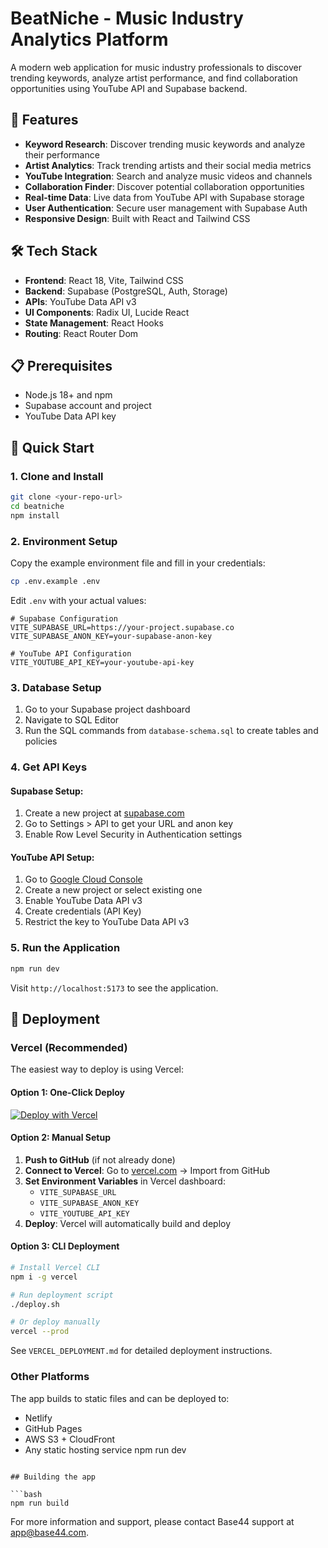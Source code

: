 # BeatNiche - Music Industry Analytics Platform

A modern web application for music industry professionals to discover trending keywords, analyze artist performance, and find collaboration opportunities using YouTube API and Supabase backend.

## 🚀 Features

- **Keyword Research**: Discover trending music keywords and analyze their performance
- **Artist Analytics**: Track trending artists and their social media metrics
- **YouTube Integration**: Search and analyze music videos and channels
- **Collaboration Finder**: Discover potential collaboration opportunities
- **Real-time Data**: Live data from YouTube API with Supabase storage
- **User Authentication**: Secure user management with Supabase Auth
- **Responsive Design**: Built with React and Tailwind CSS

## 🛠️ Tech Stack

- **Frontend**: React 18, Vite, Tailwind CSS
- **Backend**: Supabase (PostgreSQL, Auth, Storage)
- **APIs**: YouTube Data API v3
- **UI Components**: Radix UI, Lucide React
- **State Management**: React Hooks
- **Routing**: React Router Dom

## 📋 Prerequisites

- Node.js 18+ and npm
- Supabase account and project
- YouTube Data API key

## 🚀 Quick Start

### 1. Clone and Install

```bash
git clone <your-repo-url>
cd beatniche
npm install
```

### 2. Environment Setup

Copy the example environment file and fill in your credentials:

```bash
cp .env.example .env
```

Edit `.env` with your actual values:

```env
# Supabase Configuration
VITE_SUPABASE_URL=https://your-project.supabase.co
VITE_SUPABASE_ANON_KEY=your-supabase-anon-key

# YouTube API Configuration
VITE_YOUTUBE_API_KEY=your-youtube-api-key
```

### 3. Database Setup

1. Go to your Supabase project dashboard
2. Navigate to SQL Editor
3. Run the SQL commands from `database-schema.sql` to create tables and policies

### 4. Get API Keys

#### Supabase Setup:
1. Create a new project at [supabase.com](https://supabase.com)
2. Go to Settings > API to get your URL and anon key
3. Enable Row Level Security in Authentication settings

#### YouTube API Setup:
1. Go to [Google Cloud Console](https://console.cloud.google.com)
2. Create a new project or select existing one
3. Enable YouTube Data API v3
4. Create credentials (API Key)
5. Restrict the key to YouTube Data API v3

### 5. Run the Application

```bash
npm run dev
```

Visit `http://localhost:5173` to see the application.

## 🚀 Deployment

### Vercel (Recommended)

The easiest way to deploy is using Vercel:

#### Option 1: One-Click Deploy
[![Deploy with Vercel](https://vercel.com/button)](https://vercel.com/new/clone?repository-url=https://github.com/yourusername/beatniche)

#### Option 2: Manual Setup
1. **Push to GitHub** (if not already done)
2. **Connect to Vercel**: Go to [vercel.com](https://vercel.com) → Import from GitHub
3. **Set Environment Variables** in Vercel dashboard:
   - `VITE_SUPABASE_URL`
   - `VITE_SUPABASE_ANON_KEY`  
   - `VITE_YOUTUBE_API_KEY`
4. **Deploy**: Vercel will automatically build and deploy

#### Option 3: CLI Deployment
```bash
# Install Vercel CLI
npm i -g vercel

# Run deployment script
./deploy.sh

# Or deploy manually
vercel --prod
```

See `VERCEL_DEPLOYMENT.md` for detailed deployment instructions.

### Other Platforms
The app builds to static files and can be deployed to:
- Netlify
- GitHub Pages  
- AWS S3 + CloudFront
- Any static hosting service
npm run dev
```

## Building the app

```bash
npm run build
```

For more information and support, please contact Base44 support at app@base44.com.